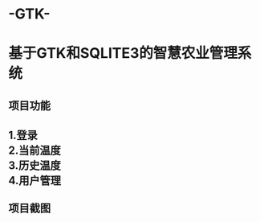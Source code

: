 # -GTK-
基于GTK和SQLITE3的智慧农业管理系统
===
项目功能<br>
-----
1.登录<br>
2.当前温度<br>
3.历史温度<br>
4.用户管理<br>
<br>
项目截图<br>
-------


